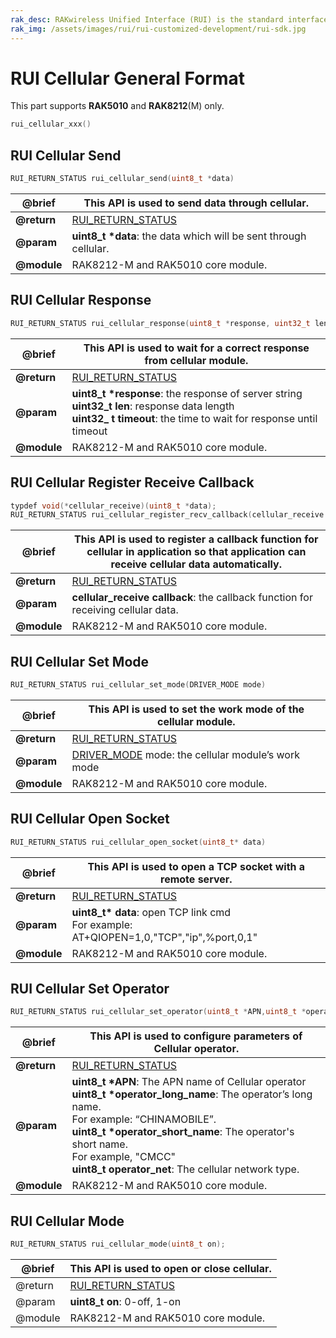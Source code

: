 ```yaml
---
rak_desc: RAKwireless Unified Interface (RUI) is the standard interface defined to simplify the firmware development for the ecosystem of the hardware of RAK. RUI defines an API that abstracts the complexity of the hardware layer. Through the RUI API, customers can control all the functionalities of the module without the need to deal with the complexity of low-level hardware protocols such as SPI, I2C, etc.
rak_img: /assets/images/rui/rui-customized-development/rui-sdk.jpg
---
```


# RUI Cellular General Format

This part supports **RAK5010** and **RAK8212**(M) only.

```c
rui_cellular_xxx()
```

## RUI Cellular Send

```c
RUI_RETURN_STATUS rui_cellular_send(uint8_t *data)
```

| @brief | This API is used to send data through cellular. | 
| ---- | ---- | 
| **@return** | <a href="/RUI/#rui-return-status.html" target="blank">RUI_RETURN_STATUS</a> | 
| **@param** | __uint8_t *data__: the data which will be sent through cellular. | 
| **@module** | RAK8212-M and RAK5010 core module. | 

## RUI Cellular Response

```c
RUI_RETURN_STATUS rui_cellular_response(uint8_t *response, uint32_t len, uint32_t timeout)
```


| @brief | This API is used to wait for a correct response from cellular module. | 
| ---- | ---- | 
| **@return&nbsp;** | <a href="/RUI/#rui-return-status.html" target="blank">RUI_RETURN_STATUS</a> | 
| **@param** | __uint8_t *response__: the response of server string <br> **uint32_t len**: response data length <br> **uint32_ t timeout**: the time to wait for response until timeout | 
| **@module** | RAK8212-M and RAK5010 core module. | 

## RUI Cellular Register Receive Callback

```c
typdef void(*cellular_receive)(uint8_t *data);
RUI_RETURN_STATUS rui_cellular_register_recv_callback(cellular_receive callback)
```

| @brief | This API is used to register a callback function for cellular in application so that application can receive cellular data automatically. | 
| ---- | ---- | 
| **@return** | <a href="/RUI/#rui-return-status.html" target="blank">RUI_RETURN_STATUS</a> | 
| **@param** | **cellular_receive callback**: the callback function for receiving cellular data. | 
| **@module** | RAK8212-M and RAK5010 core module. | 


## RUI Cellular Set Mode

```c
RUI_RETURN_STATUS rui_cellular_set_mode(DRIVER_MODE mode)
```

| @brief | This API is used to set the work mode of the cellular module. | 
| ---- | ---- | 
| **@return** | <a href="/RUI/#rui-return-status.html" target="blank">RUI_RETURN_STATUS</a> | 
| **@param** | <a href="/RUI/#driver-mode.html" target="blank">DRIVER_MODE</a> mode: the cellular module’s work mode | 
| **@module** | RAK8212-M and RAK5010 core module. | 

## RUI Cellular Open Socket

```c
RUI_RETURN_STATUS rui_cellular_open_socket(uint8_t* data)
```

| @brief | This API is used to open a TCP socket with a remote server. | 
| ---- | ---- | 
| **@return** | <a href="/RUI/#rui-return-status.html" target="blank">RUI_RETURN_STATUS</a> | 
| **@param** | __uint8_t* data__: open TCP link cmd <br> For example: AT+QIOPEN=1,0,"TCP","ip",%port,0,1" | 
| **@module** | RAK8212-M and RAK5010 core module. | 


## RUI Cellular Set Operator

```c
RUI_RETURN_STATUS rui_cellular_set_operator(uint8_t *APN,uint8_t *operator_long_name,uint8_t *operator_short_name,uint8_t operator_net)
```

| @brief | This API is used to configure parameters of Cellular operator. | 
| ---- | ---- | 
| **@return** | <a href="/RUI/#rui-return-status.html" target="blank">RUI_RETURN_STATUS</a> | 
| **@param** | __uint8_t *APN__: The APN name of Cellular operator <br> __uint8_t *operator_long_name__: The operator’s long name. <br> For example: “CHINAMOBILE”. <br> __uint8_t *operator_short_name__: The operator's short name. <br> For example, "CMCC" <br> __uint8_t operator_net__: The cellular network type. | 
| **@module** | RAK8212-M and RAK5010 core module. | 


## RUI Cellular Mode

```c
RUI_RETURN_STATUS rui_cellular_mode(uint8_t on);
```

| @brief | This API is used to open or close cellular. | 
| ---- | ---- | 
| @return | <a href="/RUI/#rui-return-status.html" target="blank">RUI_RETURN_STATUS</a> | 
| @param | **uint8_t on**: 0-off, 1-on | 
| @module | RAK8212-M and RAK5010 core module. | 



